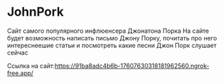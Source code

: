 # JohnPork
Сайт самого популярного инфлюенсера Джонатона Порка
На сайте будет возможность написать письмо Джону Порку, почитать про него интереснеешие статьи и посмотреть какие песни Джон Порк слушает сейчас

Ссылка на сайт:https://91ba8adc4b6b-17607630318181962560.ngrok-free.app/
